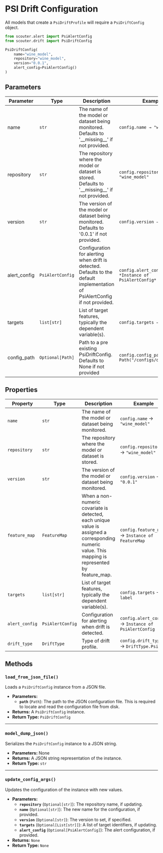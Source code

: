# PSI Drift Configuration

All models that create a `PsiDriftProfile` will require a `PsiDriftConfig` object.

```py
from scouter.alert import PsiAlertConfig
from scouter.drift import PsiDriftConfig

PsiDriftConfig(
    name="wine_model",
    repository="wine_model",
    version="0.0.1",
    alert_config=PsiAlertConfig()
)
```

## Parameters

| Parameter       | Type             | Description                                                                                                          | Example |
|---------------|------------------|----------------------------------------------------------------------------------------------------------------------|---------|
| name        | `str`            | The name of the model or dataset being monitored. Defaults to '\_\_missing\_\_' if not provided.                     | `config.name → "wine_model"` |
| repository  | `str`            | The repository where the model or dataset is stored. Defaults to '\_\_missing\_\_' if not provided.                  | `config.repository → "wine_model"` |
| version     | `str`            | The version of the model or dataset being monitored. Defaults to '0.0.1' if not provided.                            | `config.version → "0.0.1"` |
| alert_config | `PsiAlertConfig` | Configuration for alerting when drift is detected. Defaults to the default implementation of PsiAlertConfig if not provided. | `config.alert_config → *Instance of PsiAlertConfig*` |
| targets     | `list[str]`      | List of target features, typically the dependent variable(s).                                                        | `config.targets → ["churn"]` |
| config_path | `Optional[Path]` | Path to a pre existing PsiDriftConfig. Defaults to None if not provided                                             | `config.config_path → Path("/configs/drift.yaml")` |



## Properties


| Property       | Type             | Description                                                                                                                                        | Example                                            |
|----------------|------------------|----------------------------------------------------------------------------------------------------------------------------------------------------|----------------------------------------------------|
| `name`         | `str`            | The name of the model or dataset being monitored.                                                                                                  | `config.name` → `"wine_model"`                     |
| `repository`   | `str`            | The repository where the model or dataset is stored.                                                                                               | `config.repository` → `"wine_model"`               |
| `version`      | `str`            | The version of the model or dataset being monitored.                                                                                               | `config.version` → `"0.0.1"`                       |
| `feature_map`  | `FeatureMap`     | When a non-numeric covariate is detected, each unique value is assigned a corresponding numeric value. This mapping is represented by feature_map. | `config.feature_map` → `Instance of FeatureMap`      |
| `targets`      | `list[str]`      | List of target features, typically the dependent variable(s).                                                                                      | `config.targets` → `label`                         |
| `alert_config` | `PsiAlertConfig` | Configuration for alerting when drift is detected.                                                                                                 | `config.alert_config` → `Instance of PsiAlertConfig` |
| `drift_type`   | `DriftType`      | Type of drift profile.                                                                                                                             | `config.drift_type` → `DriftType.Psi`              |



## Methods

### `load_from_json_file()`
Loads a `PsiDriftConfig` instance from a JSON file.

- **Parameters:**
    - **`path`** (`Path`): The path to the JSON configuration file. This is required to locate and read the configuration file from disk.
- **Returns:** A `PsiDriftConfig` instance.
- **Return Type:** `PsiDriftConfig`

---

### `model_dump_json()`
Serializes the `PsiDriftConfig` instance to a JSON string.

- **Parameters:** None
- **Returns:** A JSON string representation of the instance.
- **Return Type:** `str`

---

### `update_config_args()`
Updates the configuration of the instance with new values.

- **Parameters:**
    - **`repository`** (`Optional[str]`): The repository name, if updating.
    - **`name`** (`Optional[str]`): The new name for the configuration, if provided.
    - **`version`** (`Optional[str]`): The version to set, if specified.
    - **`targets`** (`Optional[List[str]]`): A list of target identifiers, if updating.
    - **`alert_config`** (`Optional[PsiAlertConfig]`): The alert configuration, if provided.
- **Returns:** `None`
- **Return Type:** `None`
